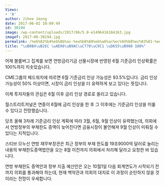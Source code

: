 ```yaml
---
Views:
- '8'
author: Jihee Jeong
date: 2017-06-02 10:09:49
id: 30194
image: /wp-content/uploads/2017/06/5.0-e1496416184163.jpg
imagef: 2017-06-30194.jpg
permalink: /%eb%82%b4%eb%8b%ac-%ea%b8%88%eb%a6%ac%ec%9d%b8%ec%83%81-%ed%99%95%eb%a5%a0-100/
title: "\uB0B4\uB2EC \uAE08\uB9AC\uC778\uC0C1 \uD655\uB960 100%"
---
```


어제 블룸버그 집계를 보면 연방금리기금 선물시장에 반영된 6월 기준금리 인상확률은 100%까지 치솟았습니다.

CME그룹의 페드워치에 따르면 6월 기준금리 인상 가능성은 93.5%입니다. 금리 인상 가능성이 50% 이상이면, 시장이 금리 인상을 더 유력하게 보고 있다는 뜻입니다.

이제 투자자들의 관심은 6월 이후 금리 인상 경로로 쏠리고 있습니다.

월스트리트저널은 연중이 6월에 금리 인상을 한 후 그 이후에는 기준금리 인상을 미룰 수 있다고 전망했습니다.

당초 올해 3차례 기준금리 인상 계획에 따라 3월, 6월, 9월 인상이 유력했는데, 의회에서 연방정부의 부채한도 증액이 늦어진다면 금융시장이 불안해져 9월 인상이 미뤄질 수 있다는 지적입니다.

스티브 므누신 연방 재무부장관은 최근 정부의 부채 한도를 19조9000억 달러로 늘리는 내용의 부채한도증액법안을 오는 8월 이전까지 의회에서 처리해 달라고 요청한 바 있습니다.

연방 부채한도 증액안과 정부 지출 예산안은 오는 10월1일 다음 회계연도가 시작되기 전까지 의회를 통과해야 하는데, 현재 백악관과 의회의 대치로 이 과정이 순탄하지 않을 것이라는 전망이 우세합니다.

&nbsp;